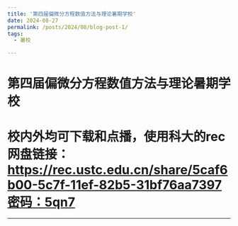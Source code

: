 ```yaml
---
title: '第四届偏微分方程数值方法与理论暑期学校'
date: 2024-08-27
permalink: /posts/2024/08/blog-post-1/
tags:
  - 暑校

---
```


第四届偏微分方程数值方法与理论暑期学校
======

校内外均可下载和点播，使用科大的rec网盘链接：https://rec.ustc.edu.cn/share/5caf6b00-5c7f-11ef-82b5-31bf76aa7397密码：5qn7
======

---